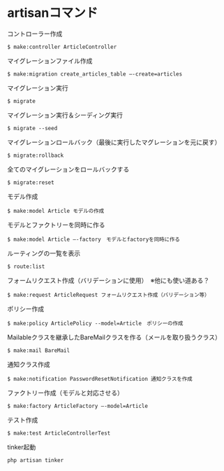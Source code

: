 # artisanコマンド

コントローラー作成

    $ make:controller ArticleController


マイグレーションファイル作成

    $ make:migration create_articles_table —-create=articles

マイグレーション実行

    $ migrate 

マイグレーション実行＆シーディング実行

    $ migrate --seed

マイグレーションロールバック（最後に実行したマグレーションを元に戻す）

    $ migrate:rollback

全てのマイグレーションをロールバックする

    $ migrate:reset

モデル作成

    $ make:model Article モデルの作成

モデルとファクトリーを同時に作る

    $ make:model Article —-factory　モデルとfactoryを同時に作る

ルーティングの一覧を表示

    $ route:list

フォームリクエスト作成（バリデーションに使用）　※他にも使い道ある？

    $ make:request ArticleRequest フォームリクエスト作成（バリデーション等）

ポリシー作成

    $ make:policy ArticlePolicy --model=Article　ポリシーの作成

Mailableクラスを継承したBareMailクラスを作る（メールを取り扱うクラス）

    $ make:mail BareMail

通知クラス作成

    $ make:notification PasswordResetNotification 通知クラスを作成

ファクトリー作成（モデルと対応させる）

    $ make:factory ArticleFactory —-model=Article

テスト作成

    $ make:test ArticleControllerTest

tinker起動

    php artisan tinker